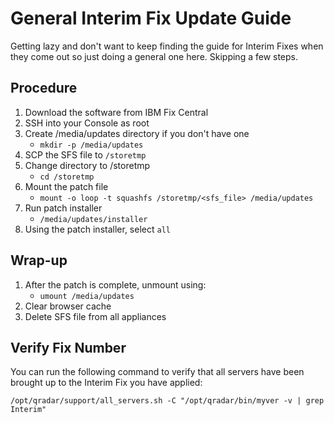 # General Interim Fix Update Guide
Getting lazy and don't want to keep finding the guide for Interim Fixes when they come out so just doing a general one here. Skipping a few steps.

## Procedure
1. Download the software from IBM Fix Central
2. SSH into your Console as root
3. Create /media/updates directory if you don't have one
   - `mkdir -p /media/updates`
4. SCP the SFS file to `/storetmp`
5. Change directory to /storetmp
   - `cd /storetmp`
6. Mount the patch file
   - `mount -o loop -t squashfs /storetmp/<sfs_file> /media/updates`
7. Run patch installer
   - `/media/updates/installer`
8. Using the patch installer, select `all`

## Wrap-up
1. After the patch is complete, unmount using:
   - `umount /media/updates`
2. Clear browser cache
3. Delete SFS file from all appliances

## Verify Fix Number
You can run the following command to verify that all servers have been brought up to the Interim Fix you have applied:
```
/opt/qradar/support/all_servers.sh -C "/opt/qradar/bin/myver -v | grep Interim"
```
